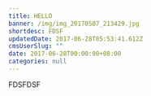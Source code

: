 ```yaml
---
title: HELLO
banner: /img/img_20170507_213429.jpg
shortdesc: FDSF
updatedDate: 2017-06-28T05:53:41.612Z
cmsUserSlug: ""
date: 2017-06-28T00:00:00+08:00
categories: null
---
```


FDSFDSF